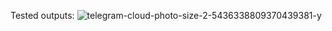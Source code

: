 Tested outputs:
![telegram-cloud-photo-size-2-5436338809370439381-y](https://github.com/user-attachments/assets/8c8069f9-8787-4a5c-84a0-09deeda1cda9)

